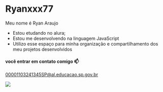 # Ryanxxx77
Meu nome é Ryan Araujo

- Estou etudando no alura;
- Estou me desenvolvendo na linguagem JavaScript
- Utilizo esse espaço para minha organização e compartilhamento dos meu projetos desenvolvidos

#### você entrar em contato comigo 📫

00001103241345SP@al.educacao.sp.gov.br


![](https://media1.tenor.com/m/M4hf23tX23QAAAAC/byuntear-coringa.gif)
